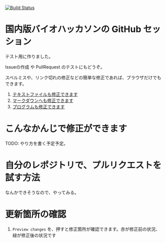 [![Build Status](https://travis-ci.org/manabuishii/repository-bh1711.svg?branch=master)](https://travis-ci.org/manabuishii/repository-bh1711)

# 国内版バイオハッカソンの GitHub セッション

テスト用に作りました。

Issueの作成 や PullRequest のテストにもどうぞ。

スペルミスや、リンク切れの修正などの簡単な修正であれば、ブラウザだけでもできます。

1. [テキストファイルも修正できます](./1_textfile.txt)
1. [マークダウンへも修正できます](./2_markdown.txt)
1. [プログラムも修正できます](./3_python.py)


# こんなかんじで修正ができます

TODO: やり方を書く予定予定。

# 自分のレポジトリで、プルリクエストを試す方法

なんかできそうなので、やってみる。

# 更新箇所の確認

1. `Preview changes` を、押すと修正箇所が確認できます。赤が修正前の状況、緑が修正後の状況です
